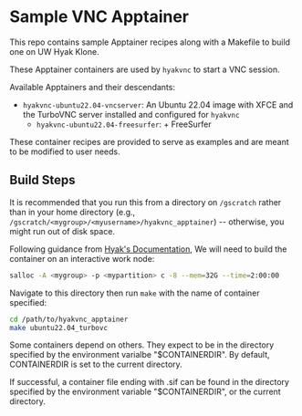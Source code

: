 Sample VNC Apptainer
====================

This repo contains sample Apptainer recipes along with a Makefile to build one
on UW Hyak Klone.

These Apptainer containers are used by `hyakvnc` to start a VNC session.

Available Apptainers and their descendants:

- `hyakvnc-ubuntu22.04-vncserver`: An Ubuntu 22.04 image with XFCE and the TurboVNC server installed and configured for `hyakvnc`
	- `hyakvnc-ubuntu22.04-freesurfer`: + FreeSurfer


These container recipes are provided to serve as examples and are meant to be
modified to user needs.

## Build Steps

It is recommended that you run this from a directory on `/gscratch` rather than in your home directory (e.g., `/gscratch/<mygroup>/<myusername>/hyakvnc_apptainer`) -- otherwise, you might run out of disk space.

Following guidance from [Hyak's Documentation](https://hyak.uw.edu/docs/tools/containers),
We will need to build the container on an interactive work node:

```bash
salloc -A <mygroup> -p <mypartition> c -8 --mem=32G --time=2:00:00
```

Navigate to this directory then run `make` with the name of container specified:

```bash
cd /path/to/hyakvnc_apptainer
make ubuntu22.04_turbovc
```

Some containers depend on others. They expect to be in the directory specified by the environment varialbe "$CONTAINERDIR".
By default, CONTAINERDIR is set to the current directory.

If successful, a container file ending with .sif can be found in the directory specified by the environment variable "$CONTAINERDIR", or the current directory.
